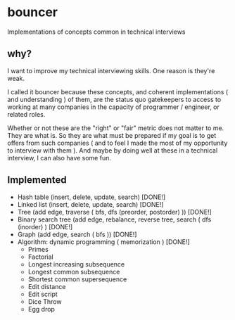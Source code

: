 # bouncer

Implementations of concepts common in technical interviews

## why?

I want to improve my technical interviewing skills. One reason is they're weak.

I called it bouncer because these concepts, and coherent implementations ( and understanding ) of them, are the status quo gatekeepers to access to working at many companies in the capacity of programmer / engineer, or related roles.

Whether or not these are the "right" or "fair" metric does not matter to me. They are what is. So they are what must be prepared if my goal is to get offers from such companies ( and to feel I made the most of my opportunity to interview with them ). And maybe by doing well at these in a technical interview, I can also have some fun.

## Implemented

- Hash table (insert, delete, update, search) [DONE!]
- Linked list (insert, delete, update, search) [DONE!]
- Tree (add edge, traverse ( bfs, dfs (preorder, postorder) )) [DONE!]
- Binary search tree (add edge, rebalance, reverse tree, search ( dfs (inorder) ) [DONE!]
- Graph (add edge, search ( bfs )) [DONE!]
- Algorithm: dynamic programming ( memorization ) [DONE!]
  - Primes
  - Factorial
  - Longest increasing subsequence
  - Longest common subsequence
  - Shortest common supersequence
  - Edit distance
  - Edit script
  - Dice Throw
  - Egg drop




